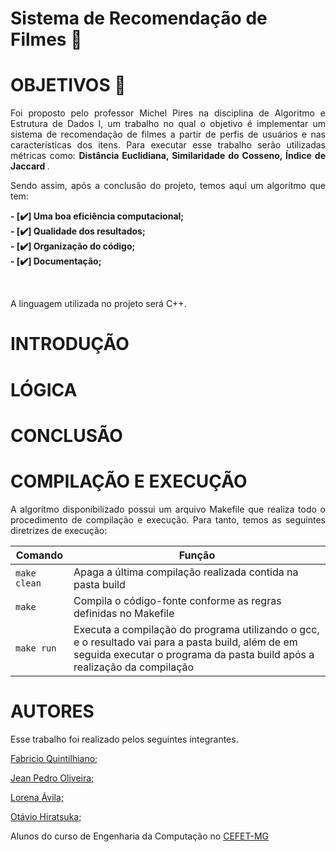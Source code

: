 # Sistema de Recomendação de Filmes 🎥

# OBJETIVOS 🎯

<div align= "justify" >
  <p> Foi proposto pelo professor Michel Pires na disciplina de Algoritmo e Estrutura de Dados I, um trabalho no qual o objetivo é implementar um sistema de recomendação de filmes a partir de perfis de usuários e nas características dos itens. Para executar esse trabalho serão utilizadas métricas como: <b> Distância Euclidiana, Similaridade do Cosseno, Índice de Jaccard </b>. </p>

  <p>Sendo assim, após a conclusão do projeto, temos aqui um algorítmo que tem: </br></p>
  <b>- [✔️] Uma boa eficiência computacional;</br></b>
  <b>- [✔️] Qualidade dos resultados;</br></b>
  <b>- [✔️] Organização do código;</br></b>
  <b>- [✔️] Documentação;</br></b>

  </br><p> A linguagem utilizada no projeto será C++.</p>

  # INTRODUÇÃO

  # LÓGICA

  # CONCLUSÃO

  

  # COMPILAÇÃO E EXECUÇÃO
</hr>
A algorítmo disponibilizado possui um arquivo Makefile que realiza todo o procedimento de compilação e execução. Para tanto, temos as seguintes diretrizes de execução:

| Comando                |  Função                                                                                           |                     
| -----------------------| ------------------------------------------------------------------------------------------------- |
|  `make clean`          | Apaga a última compilação realizada contida na pasta build                                        |
|  `make`              	 | Compila o código-fonte conforme as regras definidas no Makefile | 
|  `make run`            | Executa a compilação do programa utilizando o gcc, e o resultado vai para a pasta build, além de em seguida executar o programa da pasta build após a realização da compilação |

# AUTORES

Esse trabalho foi realizado pelos seguintes integrantes.

[Fabricio Quintilhiano;](https://github.com/F-Quintilhiano)

[Jean Pedro Oliveira;](https://github.com/Jeanaraga)

[Lorena Ávila;](https://github.com/Lorenaavila20)

[Otávio Hiratsuka;](https://github.com/otaviohiratsuka)

Alunos do curso de Engenharia da Computação no [CEFET-MG](https://www.cefetmg.br)




















  
</div>
